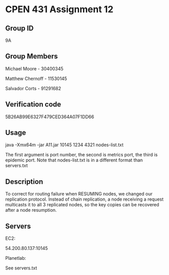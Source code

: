 # CPEN 431 Assignment 12

## Group ID

9A

## Group Members

Michael Moore - 30400345

Matthew Chernoff - 11530145

Salvador Corts - 91291682

## Verification code

5B26AB99E6327F479CED364A07F1DD66

## Usage

java -Xmx64m -jar A11.jar 10145 1234 4321 nodes-list.txt

The first argument is port number, the second is metrics port, the third is epidemic port.
Note that nodes-list.txt is in a different format than servers.txt

## Description

To correct for routing failure when RESUMING nodes, we changed our replication protocol.
Instead of chain replication, a node receiving a request multicasts it to all 3 replicated nodes,
so the key copies can be recovered after a node resumption. 


## Servers

EC2: 

54.200.80.137:10145

Planetlab: 

See servers.txt